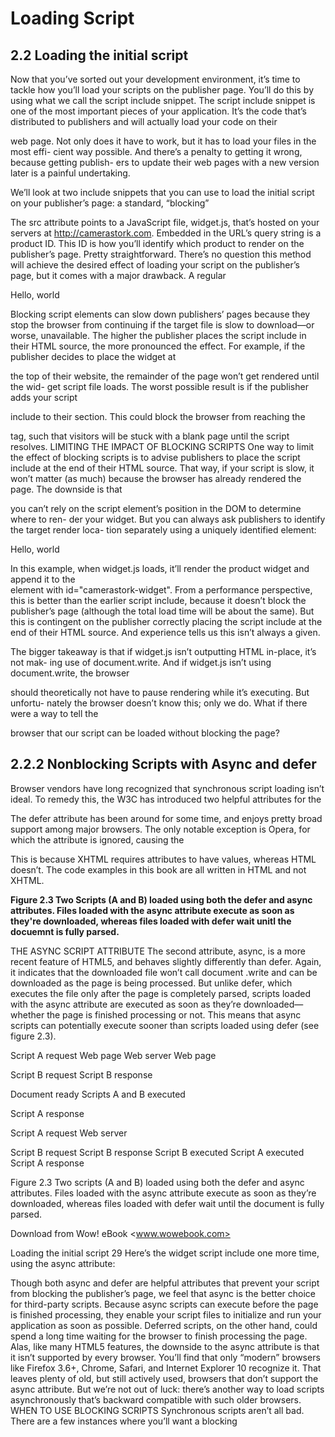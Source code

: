 # Loading Script

## 2.2 Loading the initial script

Now that you’ve sorted out your development environment, it’s time to tackle how
you’ll load your scripts on the publisher page. You’ll do this by using what we call the
script include snippet.
The script include snippet is one of the most important pieces of your application.
It’s the code that’s distributed to publishers and will actually load your code on their

web page. Not only does it have to work, but it has to load your files in the most effi-
cient way possible. And there’s a penalty to getting it wrong, because getting publish-
ers to update their web pages with a new version later is a painful undertaking.

We’ll look at two include snippets that you can use to load the initial script on your
publisher’s page: a standard, “blocking” <script> tag include, and an asynchronous
script include.

## 2.2.1 Blocking Script Includes

Let’s start with the basics. You should already be familiar with how to load scripts using

the standard HTML <script> tag. Using it to load your initial script file is straightfor-
ward: just give publishers a standard <script> tag to paste into their HTML source

code whose src attribute points to your JavaScript file. This is the simplest, smallest

amount of code you could give to your publishers. If you recall, we used this in chap-
ter 1 in the weather widget example.

Here’s what a standard script include would look like to load a single instance of
the product widget:

<script src="http://camerastork.com/widget.js?product=1234"></script>

The src attribute points to a JavaScript file, widget.js, that’s hosted on your servers at
http://camerastork.com. Embedded in the URL’s query string is a product ID. This
ID is how you’ll identify which product to render on the publisher’s page. Pretty
straightforward.
There’s no question this method will achieve the desired effect of loading your
script on the publisher’s page, but it comes with a major drawback. A regular

<script> tag include like this is considered blocking or synchronous. This means that

the browser will stop processing the page while it waits for the script file to be down-
loaded and executed. This is because the script might modify the page contents using

document.write. The browser can’t safely continue processing until any and all out-
put from document.write has been captured.

This is illustrated in the following example HTML. The browser waits for widget.js
to finish before rendering the header or executing application.js:
<body>
<script
src="http://camerastork.com/widget.js?product=1234"></script>
<p>Hello, world</p>
<script src="/application.js"></script>
</body>

Blocking script elements can slow down publishers’ pages because they stop the
browser from continuing if the target file is slow to download—or worse, unavailable.
The higher the publisher places the script include in their HTML source, the more
pronounced the effect. For example, if the publisher decides to place the widget at

the top of their website, the remainder of the page won’t get rendered until the wid-
get script file loads. The worst possible result is if the publisher adds your script

include to their <head> section. This could block the browser from reaching the

<body> tag, such that visitors will be stuck with a blank page until the script resolves.
LIMITING THE IMPACT OF BLOCKING SCRIPTS
One way to limit the effect of blocking scripts is to advise publishers to place the script
include at the end of their HTML source. That way, if your script is slow, it won’t matter
(as much) because the browser has already rendered the page. The downside is that

you can’t rely on the script element’s position in the DOM to determine where to ren-
der your widget. But you can always ask publishers to identify the target render loca-
tion separately using a uniquely identified element:

<body>
<div id="camerastork-widget"/>
<p>Hello, world</p>
<script
src="http://camerastork.com/widget.js?product=1234"></script>
</body>
In this example, when widget.js loads, it’ll render the product widget and append it to
the <div> element with id="camerastork-widget". From a performance perspective,
this is better than the earlier script include, because it doesn’t block the publisher’s
page (although the total load time will be about the same). But this is contingent on
the publisher correctly placing the script include at the end of their HTML source.
And experience tells us this isn’t always a given.

The bigger takeaway is that if widget.js isn’t outputting HTML in-place, it’s not mak-
ing use of document.write. And if widget.js isn’t using document.write, the browser

should theoretically not have to pause rendering while it’s executing. But unfortu-
nately the browser doesn’t know this; only we do. What if there were a way to tell the

browser that our script can be loaded without blocking the page?

## 2.2.2 Nonblocking Scripts with Async and defer

Browser vendors have long recognized that synchronous script loading isn’t ideal. To
remedy this, the W3C has introduced two helpful attributes for the <script> tag—
defer and async —that indicate that the file can be downloaded without blocking the
browser.
THE DEFER SCRIPT ATTRIBUTE
The first of these, defer, was first introduced as part of HTML4. When specified on a

<script> tag, it tells the browser that the script file won’t generate any document con-
tent (using document.write), and can safely be downloaded without blocking the page. Then, when the browser is finished processing the page, it executes any
deferred scripts in the order they were encountered (see figure 2.3).
The following is an example of the same <script> tag we saw earlier, this time
sporting the defer attribute:
<script defer
src="http://camerastork.com/widget.js?product=1234"></script>

The defer attribute has been around for some time, and enjoys pretty broad support
among major browsers. The only notable exception is Opera, for which the attribute
is ignored, causing the <script> tag to be treated as a regular blocking one.
XHTML AND REQUIRED ATTRIBUTE VALUES If this value-less use of the defer
attribute looks funny, it might be because you’re used to working with
XHTML. In an XHTML world, the defer example would be written like this:

<script defer="defer"
src="http://camerastork.com/widget.js?product=1234"></script>

This is because XHTML requires attributes to have values, whereas HTML
doesn’t. The code examples in this book are all written in HTML and not
XHTML.

**Figure 2.3 Two Scripts (A and B) loaded using both the defer and async attributes. Files loaded with the async attribute execute as soon as they're downloaded, whereas files loaded with defer wait unitl the docuemnt is fully parsed.**

THE ASYNC SCRIPT ATTRIBUTE
The second attribute, async, is a more recent feature of HTML5, and behaves slightly
differently than defer. Again, it indicates that the downloaded file won’t call document
.write and can be downloaded as the page is being processed. But unlike defer,
which executes the file only after the page is completely parsed, scripts loaded with
the async attribute are executed as soon as they’re downloaded—whether the page is
finished processing or not. This means that async scripts can potentially execute
sooner than scripts loaded using defer (see figure 2.3).

Script A request
Web page Web server Web page

Script B request
Script B response

Document ready
Scripts A and B
executed

Script A response

Script A request
Web server

Script B request
Script B response Script B executed
Script A executed Script A response

Figure 2.3 Two scripts (A and B) loaded using both the defer and async attributes.
Files loaded with the async attribute execute as soon as they’re downloaded, whereas
files loaded with defer wait until the document is fully parsed.

Download from Wow! eBook <www.wowebook.com>

Loading the initial script 29
Here’s the widget script include one more time, using the async attribute:

<script async
src="http://camerastork.com/widget.js?product=1234"></script>

Though both async and defer are helpful attributes that prevent your script from
blocking the publisher’s page, we feel that async is the better choice for third-party
scripts. Because async scripts can execute before the page is finished processing, they
enable your script files to initialize and run your application as soon as possible.
Deferred scripts, on the other hand, could spend a long time waiting for the browser
to finish processing the page.
Alas, like many HTML5 features, the downside to the async attribute is that it isn’t
supported by every browser. You’ll find that only “modern” browsers like Firefox 3.6+,
Chrome, Safari, and Internet Explorer 10 recognize it. That leaves plenty of old, but
still actively used, browsers that don’t support the async attribute. But we’re not out of
luck: there’s another way to load scripts asynchronously that’s backward compatible
with such older browsers.
WHEN TO USE BLOCKING SCRIPTS Synchronous scripts aren’t all bad. There
are a few instances where you’ll want a blocking <script> tag. For instance, if
you need to render HTML to the page before anything else renders, you’ll
want to use a blocking script. Asynchronous scripts that render new elements

might not do so until after the page has mostly loaded, possibly causing ele-
ments to reflow and temporarily look poor.

## 2.2.3 Dynamic Script Insertion

It turns out you can re-create the behavior achieved by the async attribute by dynami-
cally creating a script DOM element in JavaScript and appending it to the publisher’s

page. Because you can append this script element to an arbitrary DOM location, even

one that has already been processed by the browser, browsers don’t preserve execu-
tion order for JavaScript loaded in this fashion. And because execution order isn’t

preserved, the browser downloads these files in parallel. This is your path to asynchro-
nous script loading in browsers old and new.

Here’s how the script include snippet looks using dynamic <script> tag insertion.

**Listing 2.1 Asynchronous Script Include**

Let's discuss some interesting points about this example. You’ll notice that the script
element’s async attribute is set to true. This isn’t just for posterity—Opera and some

older versions of Firefox require this attribute to be set in order for the script to be exe-
cuted as soon as it is downloaded. Otherwise, Opera and Firefox will attempt to pre-
serve execution order (similar to the defer attribute). Second, you’ll notice that this

entire snippet is wrapped in an immediately-invoked function expression, or IIFE. This

prevents the script and entry variables from leaking into the global scope. Remem-
ber: this code snippet is executing on the publisher’s page, which could be home to

any number of additional, unknown scripts. It’s best to avoid declaring global vari-
ables, which could interfere with—or be interfered with by—other JavaScript code.

ERROR-FREE <SCRIPT> TAG INSERTION In the previous example, the <script>
tag element is inserted before another found script element on the page.
Alternatively, you could append the <script> tag to the head or body, but
that isn’t always safe. In some browsers it’s possible to load a web page without
a head element (admittedly, rare). And appending to the body element

before it’s finished parsing can sometimes cause browser exceptions. Insert-
ing before a found script element is a surefire way to load a script file without

running into these gotchas. And you can always guarantee there’s at least one
script element: the one that loaded your application.
You might be wondering to yourself, “Why are we paying so much attention to this
include snippet?” When it comes to third-party development, first impressions count.
After you distribute this include snippet to publishers, it’ll be incredibly difficult to get
them to change this code later. And unfortunately, since you likely don’t have access
to the servers hosting their website, you can’t change it for them. It’s a good idea to
come out with your best solution first.
FASTER SCRIPT LOADING If you’re interested in learning more techniques for
loading your scripts faster, you’ll want to read the High Performance Web Sites
series of books by Steve Souders (O’Reilly). Steve covers every conceivable
way of loading scripts, some of which can translate to big performance savings
in your applications. We’ll cover some of these techniques as they pertain to
third-party scripts in chapter 9 on performance.

We’re moving on for now, but we’ll revisit the script include snippet later in this chap-
ter. In the meantime, pretend you’ve already given the asynchronous include snippet

to one of your store’s loyal fans, which they’ve added to their web page’s HTML source
and published. This will cause your application’s initial script file, widget.js, to load on
their web page. Let’s take a look inside this script file and see what it’s doing.
